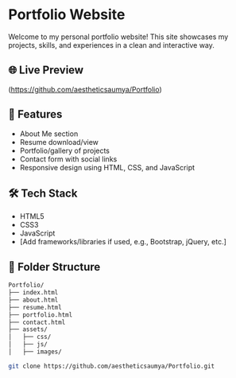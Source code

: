 # Portfolio Website
Welcome to my personal portfolio website! This site showcases my projects, skills, and experiences in a clean and interactive way.

## 🌐 Live Preview
(https://github.com/aestheticsaumya/Portfolio)

## 📸 Features

- About Me section
- Resume download/view
- Portfolio/gallery of projects
- Contact form with social links
- Responsive design using HTML, CSS, and JavaScript

## 🛠️ Tech Stack

- HTML5
- CSS3
- JavaScript
- [Add frameworks/libraries if used, e.g., Bootstrap, jQuery, etc.]

## 📁 Folder Structure

```bash
Portfolio/
├── index.html
├── about.html
├── resume.html
├── portfolio.html
├── contact.html
├── assets/
│   ├── css/
│   ├── js/
│   ├── images/

git clone https://github.com/aestheticsaumya/Portfolio.git
